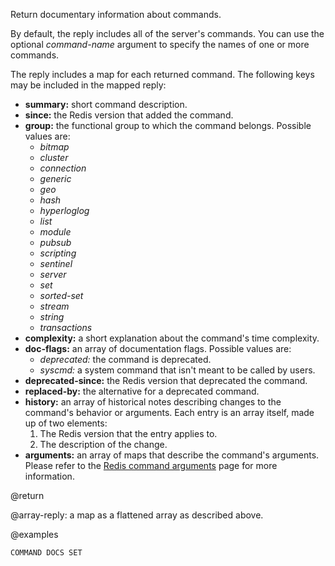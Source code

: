 Return documentary information about commands.

By default, the reply includes all of the server's commands.
You can use the optional _command-name_ argument to specify the names of one or more commands.

The reply includes a map for each returned command.
The following keys may be included in the mapped reply:

* **summary:** short command description.
* **since:** the Redis version that added the command.
* **group:** the functional group to which the command belongs.
  Possible values are:
  - _bitmap_
  - _cluster_
  - _connection_
  - _generic_
  - _geo_
  - _hash_
  - _hyperloglog_
  - _list_
  - _module_
  - _pubsub_
  - _scripting_
  - _sentinel_
  - _server_
  - _set_
  - _sorted-set_
  - _stream_
  - _string_
  - _transactions_
* **complexity:** a short explanation about the command's time complexity.
* **doc-flags:** an array of documentation flags.
  Possible values are:
  - _deprecated:_ the command is deprecated.
  - _syscmd:_ a system command that isn't meant to be called by users.
* **deprecated-since:** the Redis version that deprecated the command.
* **replaced-by:** the alternative for a deprecated command.
* **history:** an array of historical notes describing changes to the command's behavior or arguments.
  Each entry is an array itself, made up of two elements:
  1. The Redis version that the entry applies to.
  2. The description of the change.
* **arguments:** an array of maps that describe the command's arguments.
  Please refer to the [Redis command arguments][td] page for more information.

[td]: /topics/command-arguments

@return

@array-reply: a map as a flattened array as described above.

@examples

```cli
COMMAND DOCS SET
```
